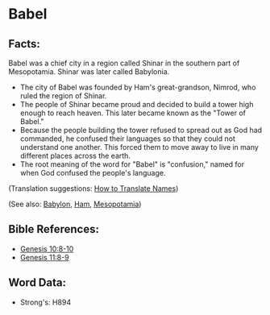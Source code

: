 # Babel #

## Facts: ##

Babel was a chief city in a region called Shinar in the southern part of Mesopotamia. Shinar was later called Babylonia.

* The city of Babel was founded by Ham's great-grandson, Nimrod, who ruled the region of Shinar.
* The people of Shinar became proud and decided to build a tower high enough to reach heaven. This later became known as the "Tower of Babel."
* Because the people building the tower refused to spread out as God had commanded, he confused their languages so that they could not understand one another. This forced them to move away to live in many different places across the earth.
* The root meaning of the word for "Babel" is "confusion," named for when God confused the people's language.

(Translation suggestions: [How to Translate Names](rc://en/ta/man/translate/translate-names))

(See also: [Babylon](../names/babylon.md), [Ham](../names/ham.md), [Mesopotamia](../names/mesopotamia.md))

## Bible References: ##

* [Genesis 10:8-10](rc://en/tn/help/gen/10/08)
* [Genesis 11:8-9](rc://en/tn/help/gen/11/08)

## Word Data: ##

* Strong's: H894
